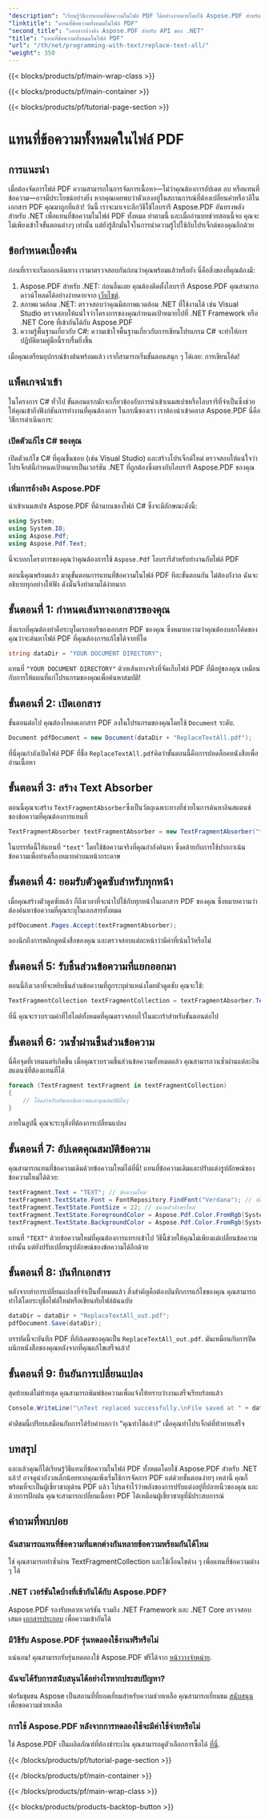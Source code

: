 ```yaml
---
"description": "เรียนรู้วิธีการแทนที่ข้อความในไฟล์ PDF ได้อย่างง่ายดายโดยใช้ Aspose.PDF สำหรับ .NET พร้อมคู่มือฉบับสมบูรณ์พร้อมตัวอย่างโค้ด"
"linktitle": "แทนที่ข้อความทั้งหมดในไฟล์ PDF"
"second_title": "เอกสารอ้างอิง Aspose.PDF สำหรับ API ของ .NET"
"title": "แทนที่ข้อความทั้งหมดในไฟล์ PDF"
"url": "/th/net/programming-with-text/replace-text-all/"
"weight": 350
---
```


{{< blocks/products/pf/main-wrap-class >}}

{{< blocks/products/pf/main-container >}}

{{< blocks/products/pf/tutorial-page-section >}}

# แทนที่ข้อความทั้งหมดในไฟล์ PDF

## การแนะนำ

เมื่อต้องจัดการไฟล์ PDF ความสามารถในการจัดการเนื้อหา—ไม่ว่าคุณต้องการอัปเดต ลบ หรือแทนที่ข้อความ—อาจมีประโยชน์อย่างยิ่ง หากคุณเคยพบว่าตัวเองอยู่ในสถานการณ์ที่ต้องเปลี่ยนคำหรือวลีในเอกสาร PDF คุณมาถูกที่แล้ว! วันนี้ เราจะมาเจาะลึกวิธีใช้ไลบรารี Aspose.PDF อันทรงพลังสำหรับ .NET เพื่อแทนที่ข้อความในไฟล์ PDF ทั้งหมด ทำตามนี้ และเมื่ออ่านบทช่วยสอนนี้จบ คุณจะไม่เพียงเข้าใจขั้นตอนต่างๆ เท่านั้น แต่ยังรู้สึกมั่นใจในการนำความรู้ไปใช้กับโปรเจ็กต์ของคุณอีกด้วย

## ข้อกำหนดเบื้องต้น

ก่อนที่เราจะเริ่มออกเดินทาง เรามาตรวจสอบกันก่อนว่าคุณพร้อมแล้วหรือยัง นี่คือสิ่งของที่คุณต้องมี:

1. Aspose.PDF สำหรับ .NET: ก่อนอื่นเลย คุณต้องติดตั้งไลบรารี Aspose.PDF คุณสามารถดาวน์โหลดได้อย่างง่ายดายจาก [เว็บไซต์](https://releases-aspose.com/pdf/net/).
2. สภาพแวดล้อม .NET: ตรวจสอบว่าคุณมีสภาพแวดล้อม .NET ที่ใช้งานได้ เช่น Visual Studio ตรวจสอบให้แน่ใจว่าโครงการของคุณกำหนดเป้าหมายไปที่ .NET Framework หรือ .NET Core ที่เข้ากันได้กับ Aspose.PDF
3. ความรู้พื้นฐานเกี่ยวกับ C#: ความเข้าใจพื้นฐานเกี่ยวกับการเขียนโปรแกรม C# จะทำให้การปฏิบัติตามคู่มือนี้ราบรื่นยิ่งขึ้น

เมื่อคุณเตรียมอุปกรณ์ข้างต้นพร้อมแล้ว เราก็สามารถเริ่มขั้นตอนสนุก ๆ ได้เลย: การเขียนโค้ด!

## แพ็คเกจนำเข้า

ในโครงการ C# ทั่วไป ขั้นตอนแรกมักจะเกี่ยวข้องกับการนำเข้าเนมสเปซหรือไลบรารีที่จำเป็นซึ่งช่วยให้คุณเข้าถึงฟังก์ชันการทำงานที่คุณต้องการ ในกรณีของเรา เราต้องนำเข้าคลาส Aspose.PDF นี่คือวิธีการดำเนินการ:

### เปิดตัวแก้ไข C# ของคุณ

เปิดตัวแก้ไข C# ที่คุณชื่นชอบ (เช่น Visual Studio) และสร้างโปรเจ็กต์ใหม่ ตรวจสอบให้แน่ใจว่าโปรเจ็กต์นี้กำหนดเป้าหมายเป็นเวอร์ชัน .NET ที่ถูกต้องซึ่งตรงกับไลบรารี Aspose.PDF ของคุณ

### เพิ่มการอ้างอิง Aspose.PDF

นำเข้าเนมสเปซ Aspose.PDF ที่ด้านบนของไฟล์ C# ซึ่งจะมีลักษณะดังนี้:

```csharp
using System;
using System.IO;
using Aspose.Pdf;
using Aspose.Pdf.Text;
```

นี่จะบอกโครงการของคุณว่าคุณต้องการใช้ `Aspose.Pdf` ไลบรารีสำหรับทำงานกับไฟล์ PDF

ตอนนี้คุณพร้อมแล้ว มาดูขั้นตอนการแทนที่ข้อความในไฟล์ PDF ทีละขั้นตอนกัน ไม่ต้องกังวล ฉันจะอธิบายทุกอย่างให้ฟัง ดังนั้นจึงทำตามได้ง่ายมาก

## ขั้นตอนที่ 1: กำหนดเส้นทางเอกสารของคุณ

สิ่งแรกที่คุณต้องทำคือระบุไดเรกทอรีของเอกสาร PDF ของคุณ ซึ่งหมายความว่าคุณต้องบอกโค้ดของคุณว่าจะค้นหาไฟล์ PDF ที่คุณต้องการแก้ไขได้จากที่ใด 

```csharp
string dataDir = "YOUR DOCUMENT DIRECTORY";
```

แทนที่ `"YOUR DOCUMENT DIRECTORY"` ด้วยเส้นทางจริงที่จัดเก็บไฟล์ PDF ที่มีอยู่ของคุณ เหมือนกับการให้แผนที่แก่โปรแกรมของคุณเพื่อค้นหาสมบัติ!

## ขั้นตอนที่ 2: เปิดเอกสาร

ขั้นตอนต่อไป คุณต้องโหลดเอกสาร PDF ลงในโปรแกรมของคุณโดยใช้ `Document` ระดับ.

```csharp
Document pdfDocument = new Document(dataDir + "ReplaceTextAll.pdf");
```

ที่นี่คุณกำลังเปิดไฟล์ PDF ที่ชื่อ `ReplaceTextAll.pdf`คิดว่าขั้นตอนนี้คือการปลดล็อคหนังสือเพื่ออ่านเนื้อหา

## ขั้นตอนที่ 3: สร้าง Text Absorber

ตอนนี้คุณจะสร้าง `TextFragmentAbsorber`ซึ่งเป็นวัตถุเฉพาะทางที่ช่วยในการค้นหาอินสแตนซ์ของข้อความที่คุณต้องการแทนที่ 

```csharp
TextFragmentAbsorber textFragmentAbsorber = new TextFragmentAbsorber("text");
```

ในบรรทัดนี้ให้แทนที่ `"text"` โดยใช้ข้อความจริงที่คุณกำลังค้นหา ซึ่งคล้ายกับการใช้ปากกาเน้นข้อความเพื่อทำเครื่องหมายคำบนหน้ากระดาษ

## ขั้นตอนที่ 4: ยอมรับตัวดูดซับสำหรับทุกหน้า

เมื่อคุณสร้างตัวดูดซับแล้ว ก็ถึงเวลาที่จะนำไปใช้กับทุกหน้าในเอกสาร PDF ของคุณ ซึ่งหมายความว่าต้องค้นหาข้อความที่คุณระบุในเอกสารทั้งหมด

```csharp
pdfDocument.Pages.Accept(textFragmentAbsorber);
```

ลองนึกถึงการพลิกดูหนังสือของคุณ และตรวจสอบแต่ละหน้าว่ามีคำที่เน้นไว้หรือไม่

## ขั้นตอนที่ 5: รับชิ้นส่วนข้อความที่แยกออกมา

ตอนนี้ถึงเวลาที่จะหยิบชิ้นส่วนข้อความที่ถูกระบุตำแหน่งโดยตัวดูดซับ คุณจะใช้:

```csharp
TextFragmentCollection textFragmentCollection = textFragmentAbsorber.TextFragments;
```

ที่นี่ คุณจะรวบรวมคำที่ไฮไลต์ทั้งหมดที่คุณตรวจสอบไว้ในตะกร้าสำหรับขั้นตอนต่อไป

## ขั้นตอนที่ 6: วนซ้ำผ่านชิ้นส่วนข้อความ

นี่คือจุดที่เวทมนตร์เกิดขึ้น เมื่อคุณรวบรวมชิ้นส่วนข้อความทั้งหมดแล้ว คุณสามารถวนซ้ำผ่านแต่ละอินสแตนซ์ที่ต้องแทนที่ได้ 

```csharp
foreach (TextFragment textFragment in textFragmentCollection)
{
    // โค้ดสำหรับอัพเดทข้อความและคุณสมบัติอื่นๆ
}
```

ภายในลูปนี้ คุณจะระบุสิ่งที่ต้องการเปลี่ยนแปลง

## ขั้นตอนที่ 7: อัปเดตคุณสมบัติข้อความ

คุณสามารถแทนที่ข้อความเดิมด้วยข้อความใหม่ได้ที่นี่! แทนที่ข้อความเดิมและปรับแต่งรูปลักษณ์ของข้อความใหม่ได้ด้วย:

```csharp
textFragment.Text = "TEXT"; // ข้อความใหม่
textFragment.TextState.Font = FontRepository.FindFont("Verdana"); // ฟอนต์ใหม่
textFragment.TextState.FontSize = 22; // ขนาดตัวอักษรใหม่
textFragment.TextState.ForegroundColor = Aspose.Pdf.Color.FromRgb(System.Drawing.Color.Blue); // สีข้อความ
textFragment.TextState.BackgroundColor = Aspose.Pdf.Color.FromRgb(System.Drawing.Color.Green); // สีพื้นหลัง
```

แทนที่ `"TEXT"` ด้วยข้อความใหม่ที่คุณต้องการแทรกเข้าไป วิธีนี้ช่วยให้คุณไม่เพียงแต่เปลี่ยนข้อความเท่านั้น แต่ยังปรับเปลี่ยนรูปลักษณ์ของข้อความได้อีกด้วย

## ขั้นตอนที่ 8: บันทึกเอกสาร

หลังจากทำการเปลี่ยนแปลงที่จำเป็นทั้งหมดแล้ว สิ่งสำคัญคือต้องบันทึกการแก้ไขของคุณ คุณสามารถทำได้โดยระบุชื่อไฟล์ใหม่หรือเขียนทับไฟล์ต้นฉบับ 

```csharp
dataDir = dataDir + "ReplaceTextAll_out.pdf";
pdfDocument.Save(dataDir);
```

บรรทัดนี้จะบันทึก PDF ที่อัปเดตของคุณเป็น `ReplaceTextAll_out.pdf`. มันเหมือนกับการปิดผนึกหนังสือของคุณหลังจากที่คุณแก้ไขเสร็จแล้ว!

## ขั้นตอนที่ 9: ยืนยันการเปลี่ยนแปลง

สุดท้ายแต่ไม่ท้ายสุด คุณสามารถพิมพ์ข้อความเพื่อแจ้งให้ทราบว่างานเสร็จเรียบร้อยแล้ว 

```csharp
Console.WriteLine("\nText replaced successfully.\nFile saved at " + dataDir);
```

คำติชมนี้เปรียบเสมือนกับการได้รับคำบอกว่า “คุณทำได้แล้ว!” เมื่อคุณทำโปรเจ็กต์ที่ท้าทายเสร็จ

## บทสรุป

และแล้วคุณก็ได้เรียนรู้วิธีแทนที่ข้อความในไฟล์ PDF ทั้งหมดโดยใช้ Aspose.PDF สำหรับ .NET แล้ว! อาจดูน่ากังวลเล็กน้อยหากคุณเพิ่งเริ่มใช้การจัดการ PDF แต่ด้วยขั้นตอนง่ายๆ เหล่านี้ คุณก็พร้อมที่จะเป็นผู้เชี่ยวชาญด้าน PDF แล้ว โปรดจำไว้ว่าพลังของการปรับแต่งอยู่ที่ปลายนิ้วของคุณ และด้วยการฝึกฝน คุณจะสามารถเปลี่ยนเนื้อหา PDF ได้เหมือนผู้เชี่ยวชาญที่มีประสบการณ์

## คำถามที่พบบ่อย

### ฉันสามารถแทนที่ข้อความที่แตกต่างกันหลายข้อความพร้อมกันได้ไหม
ใช่ คุณสามารถทำซ้ำผ่าน TextFragmentCollection และใช้เงื่อนไขต่าง ๆ เพื่อแทนที่ข้อความต่าง ๆ ได้

### .NET เวอร์ชันใดบ้างที่เข้ากันได้กับ Aspose.PDF?
Aspose.PDF รองรับหลายเวอร์ชัน รวมถึง .NET Framework และ .NET Core ตรวจสอบเสมอ [เอกสารประกอบ](https://reference.aspose.com/pdf/net/) เพื่อความเข้ากันได้

### มีวิธีรับ Aspose.PDF รุ่นทดลองใช้งานฟรีหรือไม่
แน่นอน! คุณสามารถรับรุ่นทดลองใช้ Aspose.PDF ฟรีได้จาก [หน้าวางจำหน่าย](https://releases-aspose.com/).

### ฉันจะได้รับการสนับสนุนได้อย่างไรหากประสบปัญหา?
ฟอรัมชุมชน Aspose เป็นสถานที่ที่ยอดเยี่ยมสำหรับความช่วยเหลือ คุณสามารถเยี่ยมชม [สนับสนุน](https://forum.aspose.com/c/pdf/10) เพื่อขอความช่วยเหลือ

### การใช้ Aspose.PDF หลังจากการทดลองใช้จะมีค่าใช้จ่ายหรือไม่
ใช่ Aspose.PDF เป็นผลิตภัณฑ์ที่ต้องชำระเงิน คุณสามารถดูตัวเลือกการซื้อได้ [ที่นี่](https://purchase-aspose.com/buy).

{{< /blocks/products/pf/tutorial-page-section >}}

{{< /blocks/products/pf/main-container >}}

{{< /blocks/products/pf/main-wrap-class >}}

{{< blocks/products/products-backtop-button >}}